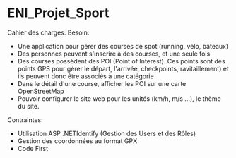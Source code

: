 # ENI_Projet_Sport

Cahier des charges:
Besoin:
  - Une application pour gérer des courses de spot (running, vélo, bâteaux)
  - Des personnes peuvent s'inscrire à des courses, et une seule fois
  - Des courses possèdent des POI (Point of Interest). Ces points sont des points GPS pour gérer le départ, l'arrivée, checkpoints, ravitaillement) et ils peuvent donc être associés à une catégorie
  - Dans le détail d'une course, afficher les POI sur une carte OpenStreetMap
  - Pouvoir configurer le site web pour les unités (km/h, m/s ...), le thème du site.
  
Contraintes:
  - Utilisation ASP .NETIdentify (Gestion des Users et des Rôles)
  - Gestion des coordonnées au format GPX
  - Code First
